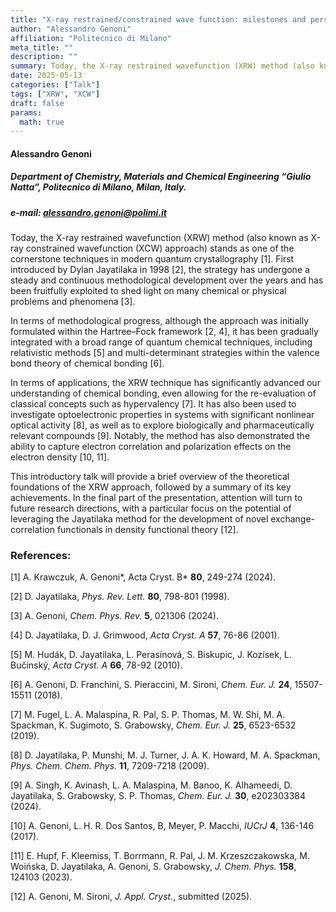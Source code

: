 ```yaml
---
title: "X-ray restrained/constrained wave function: milestones and perspectives"
author: "Alessandro Genoni"
affiliation: "Politecnico di Milano"
meta_title: ""
description: ""
summary: Today, the X-ray restrained wavefunction (XRW) method (also known as X-ray constrained wavefunction (XCW) approach) stands as one of the cornerstone techniques in modern quantum crystallography. First introduced by Dylan Jayatilaka in 1998, the strategy has undergone a steady and continuous methodological development...
date: 2025-05-13  
categories: ["Talk"]
tags: ["XRW", "XCW"]
draft: false
params:
  math: true
---
```


#### Alessandro Genoni

##### Department of Chemistry, Materials and Chemical Engineering “Giulio Natta”, Politecnico di Milano, Milan, Italy.

##### e-mail: alessandro.genoni@polimi.it

Today, the X-ray restrained wavefunction (XRW) method (also known as X-ray constrained wavefunction (XCW) approach) stands as one of the cornerstone techniques in modern quantum crystallography [1]. First introduced by Dylan Jayatilaka in 1998 [2], the strategy has undergone a steady and continuous methodological development over the years and has been fruitfully exploited to shed light on many chemical or physical problems and phenomena [3].

In terms of methodological progress, although the approach was initially formulated within the Hartree–Fock framework [2, 4], it has been gradually integrated with a broad range of quantum chemical techniques, including relativistic methods [5] and multi-determinant strategies within the valence bond theory of chemical bonding [6].

In terms of applications, the XRW technique has significantly advanced our understanding of chemical bonding, even allowing for the re-evaluation of classical concepts such as hypervalency [7]. It has also been used to investigate optoelectronic properties in systems with significant nonlinear optical activity [8], as well as to explore biologically and pharmaceutically relevant compounds [9]. Notably, the method has also demonstrated the ability to capture electron correlation and polarization effects on the electron density [10, 11].

This introductory talk will provide a brief overview of the theoretical foundations of the XRW approach, followed by a summary of its key achievements. In the final part of the presentation, attention will turn to future research directions, with a particular focus on the potential of leveraging the Jayatilaka method for the development of novel exchange-correlation functionals in density functional theory [12].

### References:

[1] A. Krawczuk, A. Genoni*, Acta Cryst. B* **80**, 249-274 (2024).

[2] D. Jayatilaka, *Phys. Rev. Lett.* **80**, 798-801 (1998).

[3] A. Genoni, *Chem. Phys. Rev.* **5**, 021306 (2024).

[4] D. Jayatilaka, D. J. Grimwood, *Acta Cryst. A* **57**, 76-86 (2001).

[5] M. Hudák, D. Jayatilaka, L. Perasínová, S. Biskupic, J. Kozísek, L. Bučinský, *Acta Cryst. A* **66**, 78-92 (2010).

[6] A. Genoni, D. Franchini, S. Pieraccini, M. Sironi, *Chem. Eur. J.* **24**, 15507-15511 (2018).

[7] M. Fugel, L. A. Malaspina, R. Pal, S. P. Thomas, M. W. Shi, M. A. Spackman, K. Sugimoto, S. Grabowsky, *Chem. Eur. J.* **25**, 6523-6532 (2019).

[8] D. Jayatilaka, P. Munshi, M. J. Turner, J. A. K. Howard, M. A. Spackman, *Phys. Chem. Chem. Phys.* **11**, 7209-7218 (2009).

[9] A. Singh, K. Avinash, L. A. Malaspina, M. Banoo, K. Alhameedi, D. Jayatilaka, S. Grabowsky, S. P. Thomas, *Chem. Eur. J.* **30**, e202303384 (2024).

[10] A. Genoni, L. H. R. Dos Santos, B, Meyer, P. Macchi, *IUCrJ* **4**, 136-146 (2017).

[11] E. Hupf, F. Kleemiss, T. Borrmann, R. Pal, J. M. Krzeszczakowska, M. Woińska, D. Jayatilaka, A. Genoni, S. Grabowsky, *J. Chem. Phys.* **158**, 124103 (2023).

[12] A. Genoni, M. Sironi, *J. Appl. Cryst.*, submitted (2025).